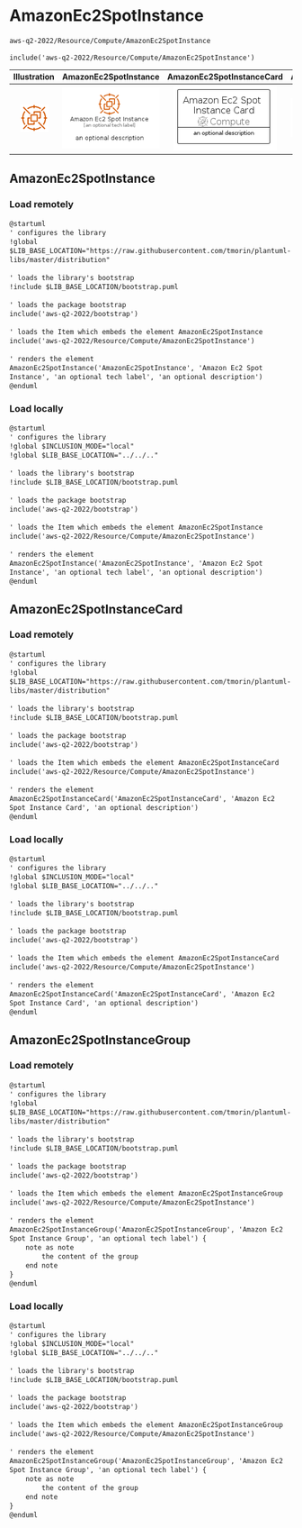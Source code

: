 # AmazonEc2SpotInstance


```text
aws-q2-2022/Resource/Compute/AmazonEc2SpotInstance
```

```text
include('aws-q2-2022/Resource/Compute/AmazonEc2SpotInstance')
```



| Illustration | AmazonEc2SpotInstance | AmazonEc2SpotInstanceCard | AmazonEc2SpotInstanceGroup |
| :---: | :---: | :---: | :---: |
| ![illustration for Illustration](../../../aws-q2-2022/Resource/Compute/AmazonEc2SpotInstance.png) | ![illustration for AmazonEc2SpotInstance](../../../aws-q2-2022/Resource/Compute/AmazonEc2SpotInstance.Local.png) | ![illustration for AmazonEc2SpotInstanceCard](../../../aws-q2-2022/Resource/Compute/AmazonEc2SpotInstanceCard.Local.png) | ![illustration for AmazonEc2SpotInstanceGroup](../../../aws-q2-2022/Resource/Compute/AmazonEc2SpotInstanceGroup.Local.png) |




## AmazonEc2SpotInstance

### Load remotely
```plantuml
@startuml
' configures the library
!global $LIB_BASE_LOCATION="https://raw.githubusercontent.com/tmorin/plantuml-libs/master/distribution"

' loads the library's bootstrap
!include $LIB_BASE_LOCATION/bootstrap.puml

' loads the package bootstrap
include('aws-q2-2022/bootstrap')

' loads the Item which embeds the element AmazonEc2SpotInstance
include('aws-q2-2022/Resource/Compute/AmazonEc2SpotInstance')

' renders the element
AmazonEc2SpotInstance('AmazonEc2SpotInstance', 'Amazon Ec2 Spot Instance', 'an optional tech label', 'an optional description')
@enduml
```

### Load locally
```plantuml
@startuml
' configures the library
!global $INCLUSION_MODE="local"
!global $LIB_BASE_LOCATION="../../.."

' loads the library's bootstrap
!include $LIB_BASE_LOCATION/bootstrap.puml

' loads the package bootstrap
include('aws-q2-2022/bootstrap')

' loads the Item which embeds the element AmazonEc2SpotInstance
include('aws-q2-2022/Resource/Compute/AmazonEc2SpotInstance')

' renders the element
AmazonEc2SpotInstance('AmazonEc2SpotInstance', 'Amazon Ec2 Spot Instance', 'an optional tech label', 'an optional description')
@enduml
```

## AmazonEc2SpotInstanceCard

### Load remotely
```plantuml
@startuml
' configures the library
!global $LIB_BASE_LOCATION="https://raw.githubusercontent.com/tmorin/plantuml-libs/master/distribution"

' loads the library's bootstrap
!include $LIB_BASE_LOCATION/bootstrap.puml

' loads the package bootstrap
include('aws-q2-2022/bootstrap')

' loads the Item which embeds the element AmazonEc2SpotInstanceCard
include('aws-q2-2022/Resource/Compute/AmazonEc2SpotInstance')

' renders the element
AmazonEc2SpotInstanceCard('AmazonEc2SpotInstanceCard', 'Amazon Ec2 Spot Instance Card', 'an optional description')
@enduml
```

### Load locally
```plantuml
@startuml
' configures the library
!global $INCLUSION_MODE="local"
!global $LIB_BASE_LOCATION="../../.."

' loads the library's bootstrap
!include $LIB_BASE_LOCATION/bootstrap.puml

' loads the package bootstrap
include('aws-q2-2022/bootstrap')

' loads the Item which embeds the element AmazonEc2SpotInstanceCard
include('aws-q2-2022/Resource/Compute/AmazonEc2SpotInstance')

' renders the element
AmazonEc2SpotInstanceCard('AmazonEc2SpotInstanceCard', 'Amazon Ec2 Spot Instance Card', 'an optional description')
@enduml
```

## AmazonEc2SpotInstanceGroup

### Load remotely
```plantuml
@startuml
' configures the library
!global $LIB_BASE_LOCATION="https://raw.githubusercontent.com/tmorin/plantuml-libs/master/distribution"

' loads the library's bootstrap
!include $LIB_BASE_LOCATION/bootstrap.puml

' loads the package bootstrap
include('aws-q2-2022/bootstrap')

' loads the Item which embeds the element AmazonEc2SpotInstanceGroup
include('aws-q2-2022/Resource/Compute/AmazonEc2SpotInstance')

' renders the element
AmazonEc2SpotInstanceGroup('AmazonEc2SpotInstanceGroup', 'Amazon Ec2 Spot Instance Group', 'an optional tech label') {
    note as note
        the content of the group
    end note
}
@enduml
```

### Load locally
```plantuml
@startuml
' configures the library
!global $INCLUSION_MODE="local"
!global $LIB_BASE_LOCATION="../../.."

' loads the library's bootstrap
!include $LIB_BASE_LOCATION/bootstrap.puml

' loads the package bootstrap
include('aws-q2-2022/bootstrap')

' loads the Item which embeds the element AmazonEc2SpotInstanceGroup
include('aws-q2-2022/Resource/Compute/AmazonEc2SpotInstance')

' renders the element
AmazonEc2SpotInstanceGroup('AmazonEc2SpotInstanceGroup', 'Amazon Ec2 Spot Instance Group', 'an optional tech label') {
    note as note
        the content of the group
    end note
}
@enduml
```

